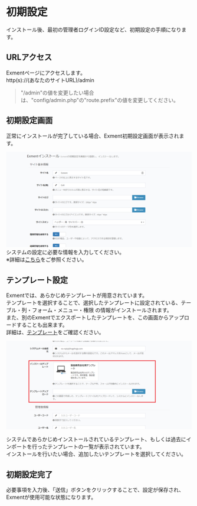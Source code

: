 # 初期設定
インストール後、最初の管理者ログインID設定など、初期設定の手順になります。

## URLアクセス
Exmentページにアクセスします。  
http(s)://(あなたのサイトURL)/admin  
> "/admin"の値を変更したい場合は、"config/admin.php"の"route.prefix"の値を変更してください。

## 初期設定画面
正常にインストールが完了している場合、Exment初期設定画面が表示されます。

![初期設定画面](img/install/install1.png)
システムの設定に必要な情報を入力してください。  
※詳細は[こちら](/ja/system_setting)をご参照ください。

## テンプレート設定
Exmentでは、あらかじめテンプレートが用意されています。  
テンプレートを選択することで、選択したテンプレートに設定されている、テーブル・列・フォーム・メニュー・権限 の情報がインストールされます。  
また、別のExmentでエクスポートしたテンプレートを、この画面からアップロードすることも出来ます。  
詳細は、[テンプレート](/ja/templata.md)をご確認ください。

![インストール画面_テンプレート](img/install/install_template.png)

システムであらかじめインストールされているテンプレート、もしくは過去にインポートを行ったテンプレートの一覧が表示されています。  
インストールを行いたい場合、追加したいテンプレートを選択してください。  

## 初期設定完了
必要事項を入力後、「送信」ボタンをクリックすることで、設定が保存され、Exmentが使用可能な状態になります。